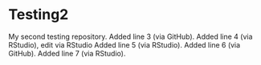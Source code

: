 # Testing2
My second testing repository. 
Added line 3 (via GitHub). 
Added line 4 (via RStudio), edit via RStudio
Added line 5 (via RStudio).
Added line 6 (via GitHub). 
Added line 7 (via RStudio).
